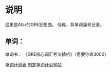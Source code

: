 # 说明
这里是Afar的GRE狂想曲。
俗称，背单词溜号记录。


## 单词：
单词书：
《GRE核心词汇考法精析》（再要你命3000）

[单词计划表]()
[制定单词计划网站](http://www.exam4.us/)
